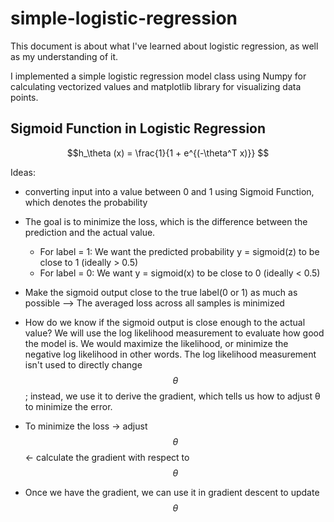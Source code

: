 # simple-logistic-regression
This document is about what I've learned about logistic regression, as well as my understanding of it.

I implemented a simple logistic regression model class using Numpy for calculating vectorized values and matplotlib library for visualizing data points.
## Sigmoid Function in Logistic Regression
$$h_\theta (x) = \frac{1}{1 + e^{(-\theta^T x)}} $$

Ideas:
- converting input into a value between 0 and 1 using Sigmoid Function, which denotes the probability
- The goal is to minimize the loss, which is the difference between the prediction and the actual value.
    - For label = 1: We want the predicted probability y = sigmoid(z) to be close to 1 (ideally > 0.5)
    - For label = 0: We want y = sigmoid(x) to be close to 0 (ideally < 0.5)

- Make the sigmoid output close to the true label(0 or 1) as much as possible --> The averaged loss across all samples is minimized
- How do we know if the sigmoid output is close enough to the actual value? We will use the log likelihood measurement to evaluate how good the model is. We would maximize the likelihood, or minimize the negative log likelihood in other words. The log likelihood measurement isn't used to directly change $$\theta$$; instead, we use it to derive the gradient, which tells us how to adjust θ to minimize the error.
- To minimize the loss -> adjust $$\theta$$ <- calculate the gradient with respect to $$\theta$$
- Once we have the gradient, we can use it in gradient descent to update $$\theta$$


